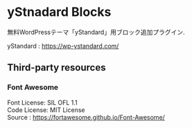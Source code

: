 # yStnadard Blocks

無料WordPressテーマ「yStandard」用ブロック追加プラグイン.

yStandard : <https://wp-ystandard.com/>

## Third-party resources

### Font Awesome

Font License: SIL OFL 1.1  
Code License: MIT License  
Source      : <https://fortawesome.github.io/Font-Awesome/>